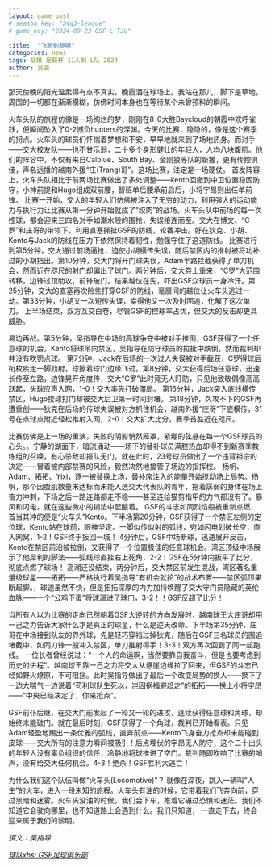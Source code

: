 ```yaml
---
layout: game_post
# season_key: "24q3-league"
# game_key: "2024-09-23-GSF-L-TJU"

title:  "飞驰到黎明"
categories: news
tags: 战报 足联杯 11人制 L队 2024
author: 吴骏
---
```


那天傍晚的阳光温柔得有点不真实，晚霞洒在球场上。我站在那儿，脚下是草地，周围的一切都在渐渐模糊，仿佛时间本身也在等待某个未曾预料的瞬间。

火车头队的旅程仿佛是一场绚烂的梦，刚刚在8-0大胜Baycloud的朝霞中欢呼雀跃，便瞬间坠入了0-2憾负hunters的深渊。今天的比赛，隐隐的，像是这个赛季的拐点。火车头的球员们怀揣着梦想和不安，早早地就来到了场地热身。而对手——交大校友队——也不甘示弱，二十多个身形健壮的年轻人，人均八块腹肌。他们的阵容中，不仅有来自Calblue、South Bay、金刚狼等队的新援，更有传控俱佳，声名远播的越南外援“庄(Trang)哥”。这场比赛，注定是一场硬仗。
首发阵容上，火车头队相比于前两场比赛做出了多处调整——kento回撤到中卫位置稳固防守，小神前提和Hugo组成双前腰，智班单后腰承前启后，小将宇昂则出任单前锋。
比赛一开始，交大的年轻人们仿佛被注入了无穷的动力，利用强大的运动能力与执行力让比赛从第一分钟开始就成了“绞肉”的战场。火车头队中前场的每一次控球，都会迎来三四名对手如潮水般的围抢，失误接连而至。交大在博文、“C罗”和庄哥的带领下，利用直塞撕扯GSF的防线，轮番冲击。好在狄克、小胡、Kento与Jack的防线在压力下依然保持着韧性，勉强守住了这道防线。
比赛进行到第5分钟，交大通过前场逼抢，迫使小胡横传失误，随后禁区内的推射被将功补过的小胡挡出。第10分钟，交大门将开门球失误，Adam半路拦截获得了单刀机会，然而近在咫尺的射门却偏出了球门。两分钟后，交大卷土重来，“C罗”大范围转移，边锋过顶助攻，前锋破门，结果越位在先，吓出GSF众球员一身冷汗。第25分钟，交大的直塞再次险些打穿GSF的防线，毫厘间的越位让火车头逃过一劫。第33分钟，小胡又一次短传失误，幸得他又一次及时回追，化解了这次单刀。
上半场结束，双方互交白卷，尽管GSF的控球率占优，但交大的反击却更具威胁。

易边再战。第5分钟，吴指导在中场的高球争夺中被对手推倒，GSF获得了一个任意球的机会。Kento将球吊向禁区，吴指导在防守球员的拉扯中跌倒，然而裁判却并没有吹罚点球。
第7分钟，Jack在后场的一次过人失误被对手截获，C罗得球后衔枚疾走一脚劲射，球擦着球门边缘飞过。第8分钟，交大获得后场任意球，迅速长传至左路，边锋晃开角度传，交大“C罗”此时竟无人盯防，只见他致敬偶像高高跃起，头球应声入网，1-0！交大率先打破僵局。
第16分钟，Jack突入底线横传禁区，Hugo接球打门却被交大后卫第一时间封堵。
第18分钟，久攻不下的GSF再遭重创——狄克在后场的传球失误被对方抓住机会，越南外援“庄哥”下底横传，31号在点球点附近轻松推射入网，2-0！交大扩大比分，赛季首胜近在咫尺。

比赛仿佛是上一场的重演，失败的阴影悄然笼罩，紧绷的弦悬在每一个GSF球员的心头。。宁静的湖面下，暗流涌动——场下的替补球员满腔热血却得不到新赛季教练组的召唤，有心杀敌却报队无门。就在此时，23号球员做出了一个违背祖宗的决定——冒着被内部禁赛的风险，毅然决然地接管了场边的指挥权。
杨帆、Adam、拓拓、Yixi，逐一被替换上场，替补席注入的能量开始搅动场上局势。杨帆，那个因腹肌数量未达标而未能入选交大代表队的青年，拖着孱弱的身体在场上奋力冲刺，下场之后一路连路都走不稳——甚至连给猫剪指甲的力气都没有了。暴风和闪电，就在这些微小的铺垫中酝酿着。
GSF的斗志如同烈焰般被重新点燃，首当其冲的便是“火车头”Kento。下半场第20分钟，GSF获得了一个禁区左侧的定位球，Kento站在球前，眼神坚定。一脚似传似射的弧线，宛如闪电划破长空，直入网窝，1-2！GSF终于扳回一城！
4分钟后，GSF中场断球，迅速展开反击，Kento在禁区前沿被拉倒，又获得了一个位置极佳的任意球机会。湾区顶级中场展示了他犀利的脚法——弧线球直挂右上死角，2-2！GSF在5分钟内扳平了比分，彻底点燃了球场！
高潮还没结束，两分钟后，交大禁区前发生混战，湾区著名重量级球星——拓拓——严格执行着吴指导“有机会就抡”的战术布置——禁区弧顶果断起脚。，球速虽然不快，但是拓拓深厚的内力加持唤醒了交大守门员隐藏的英伦血脉——一个“公鸡下蛋”将球漏进了球门，3-2！！GSF反超了比分！

当所有人以为比赛的走向已然朝着GSF大逆转的方向发展时，越南球王大庄哥却用一己之力告诉大家什么才是真正的球星，什么是逆天改命。下半场第35分钟，庄哥在中场接到队友的界外球，先是轻巧穿裆过掉狄克，随后在GSF三名球员的围追堵截中，如同刀锋一般冲入禁区，单刀推射得手！3-3！双方再次回到了同一起跑线。
一位长者曾经说过：“一个人的命运啊，当然要靠自我奋斗，但是也要考虑到历史的进程”。越南球王靠一己之力将交大从悬崖边缘拉了回来，但GSF的斗志已经如野火燎原，不可阻挡。此时吴指导做出了最后一个改变局势的换人——换下了一边大喘气一边说着“苟利球队生死以，岂因祸福避趋之”的拓拓——换上小将宇昂——“中央已经决定了，你来抢点”。

GSF前仆后继，在交大门前发起了一轮又一轮的进攻，连续获得任意球和角球，却始终未能破门。就在最后时刻，GSF获得了一个角球，裁判已开始看表。只见Adam轻盈地踢出一条优雅的弧线，直奔前点——Kento飞身奋力抢点却未能碰到皮球——交大所有的注意力瞬间被吸引！后点埋伏的宇昂无人防守，这个二十出头的年轻人没有辜负组织的信任，冷静地将球推进了空门。裁判随即吹响了比赛的哨声，没有给交大任何机会。4-3！绝杀！GSF胜利大逃亡！

为什么我们这个队伍叫做“火车头(Locomotive)”？
就像在深夜，跳入一辆叫“人生”的火车，进入一段未知的旅程。火车头有油的时候，它带着我们飞奔向前，穿过黑暗和迷雾。火车头没油的时候，我们会下车，推着它碾过恐惧和迷茫。我们不知道它会驶向哪里，也不知道路上会遇到什么。我们只知道，
一直走下去，终会迎来属于我们的黎明。


*撰文：吴指导*


[*球队xhs: GSF足球俱乐部*](https://www.xiaohongshu.com/user/profile/61dfc801000000001000bfa6)
